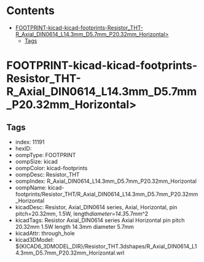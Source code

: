 



Contents
========

* [FOOTPRINT-kicad-kicad-footprints-Resistor_THT-R_Axial_DIN0614_L14.3mm_D5.7mm_P20.32mm_Horizontal>](#footprint-kicad-kicad-footprints-resistor_tht-r_axial_din0614_l143mm_d57mm_p2032mm_horizontal)
	* [Tags](#tags)

# FOOTPRINT-kicad-kicad-footprints-Resistor_THT-R_Axial_DIN0614_L14.3mm_D5.7mm_P20.32mm_Horizontal>

## Tags

- index: 11191
- hexID: 
- oompType: FOOTPRINT
- oompSize: kicad
- oompColor: kicad-footprints
- oompDesc: Resistor_THT
- oompIndex: R_Axial_DIN0614_L14.3mm_D5.7mm_P20.32mm_Horizontal
- oompName: kicad-footprints/Resistor_THT/R_Axial_DIN0614_L14.3mm_D5.7mm_P20.32mm_Horizontal
- kicadDesc: Resistor, Axial_DIN0614 series, Axial, Horizontal, pin pitch=20.32mm, 1.5W, length*diameter=14.3*5.7mm^2
- kicadTags: Resistor Axial_DIN0614 series Axial Horizontal pin pitch 20.32mm 1.5W length 14.3mm diameter 5.7mm
- kicadAttr: through_hole
- kicad3DModel: ${KICAD6_3DMODEL_DIR}/Resistor_THT.3dshapes/R_Axial_DIN0614_L14.3mm_D5.7mm_P20.32mm_Horizontal.wrl
